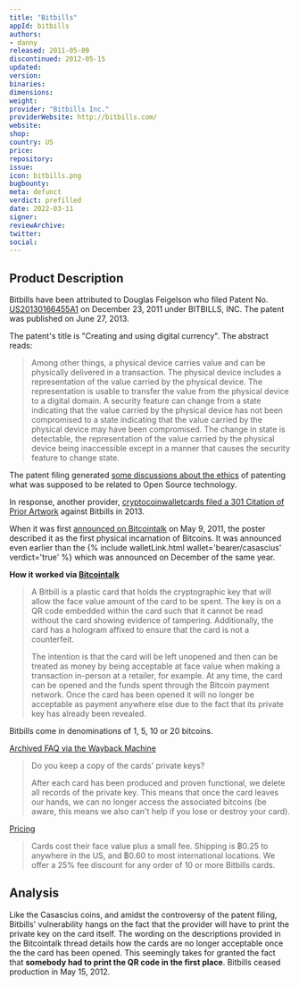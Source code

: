 ```yaml
---
title: "Bitbills"
appId: bitbills
authors:
- danny
released: 2011-05-09
discontinued: 2012-05-15
updated: 
version: 
binaries: 
dimensions: 
weight: 
provider: "Bitbills Inc."
providerWebsite: http://bitbills.com/
website: 
shop: 
country: US
price: 
repository: 
issue: 
icon: bitbills.png
bugbounty: 
meta: defunct
verdict: prefilled
date: 2022-03-11
signer: 
reviewArchive: 
twitter: 
social:
---
```


## Product Description 

Bitbills have been attributed to Douglas Feigelson who filed Patent No. [US20130166455A1](https://patents.google.com/patent/US20130166455A1/en) on December 23, 2011 under BITBILLS, INC. The patent was published on June 27, 2013. 

The patent's title is "Creating and using digital currency". The abstract reads: 

> Among other things, a physical device carries value and can be physically delivered in a transaction. The physical device includes a representation of the value carried by the physical device. The representation is usable to transfer the value from the physical device to a digital domain. A security feature can change from a state indicating that the value carried by the physical device has not been compromised to a state indicating that the value carried by the physical device may have been compromised. The change in state is detectable, the representation of the value carried by the physical device being inaccessible except in a manner that causes the security feature to change state.

The patent filing generated [some discussions about the ethics](https://bitcointalk.org/index.php?topic=247364.0) of patenting what was supposed to be related to Open Source technology.

In response, another provider, [cryptocoinwalletcards filed a 301 Citation of Prior Artwork](https://www.reddit.com/r/Bitcoin/comments/1o2j14/cryptocoinwalletcards_files_301_citation_of_prior/) against Bitbills in 2013.

When it was first [announced on Bitcointalk](https://bitcointalk.org/index.php?topic=7724.0) on May 9, 2011, the poster described it as the first physical incarnation of Bitcoins. It was announced even earlier than the {% include walletLink.html wallet='bearer/casascius' verdict='true' %} which was announced on December of the same year.

**How it worked via [Bitcointalk](https://bitcointalk.org/index.php?topic=3334918.0)**

> A Bitbill is a plastic card that holds the cryptographic key that will allow the face value amount of the card to be spent. The key is on a QR code embedded within the card such that it cannot be read without the card showing evidence of tampering. Additionally, the card has a hologram affixed to ensure that the card is not a counterfeit.
> 
> The intention is that the card will be left unopened and then can be treated as money by being acceptable at face value when making a transaction in-person at a retailer, for example. At any time, the card can be opened and the funds spent through the Bitcoin payment network. Once the card has been opened it will no longer be acceptable as payment anywhere else due to the fact that its private key has already been revealed.

Bitbills come in denominations of 1, 5, 10 or 20 bitcoins.

[Archived FAQ via the Wayback Machine](https://web.archive.org/web/20110729071712/http://bitbills.com/faq.html)

> Do you keep a copy of the cards' private keys?
> 
> After each card has been produced and proven functional, we delete all records of the private key. This means that once the card leaves our hands, we can no longer access the associated bitcoins (be aware, this means we also can't help if you lose or destroy your card).

[Pricing](https://web.archive.org/web/20110719224647/http://bitbills.com/order.html)

> Cards cost their face value plus a small fee. Shipping is ฿0.25 to anywhere in the US, and ฿0.60 to most international locations. We offer a 25% fee discount for any order of 10 or more Bitbills cards.

## Analysis 

Like the Casascius coins, and amidst the controversy of the patent filing, Bitbills' vulnerability hangs on the fact that the provider will have to print the private key on the card itself. The wording on the descriptions provided in the Bitcointalk thread details how the cards are no longer acceptable once the the card has been opened. This seemingly takes for granted the fact that **somebody had to print the QR code in the first place**. Bitbills ceased production in May 15, 2012.